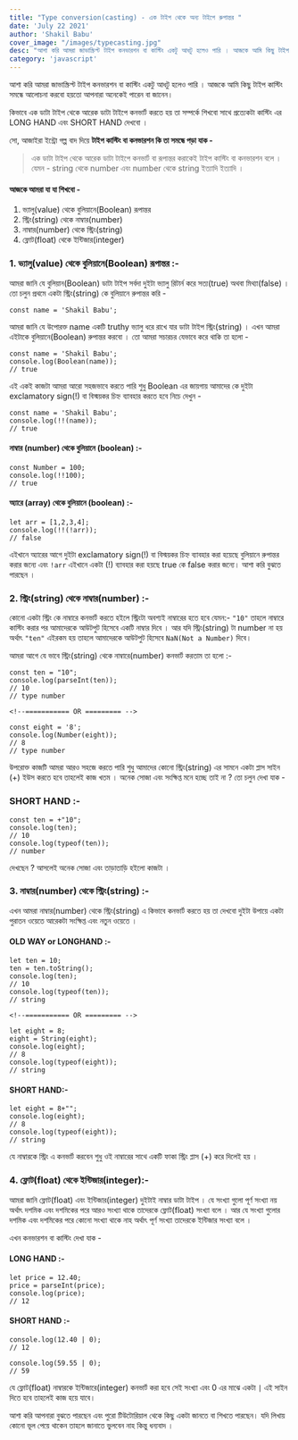 ```yaml
---
title: "Type conversion(casting) - এক টাইপ থেকে অন্য টাইপে রুপান্তর "
date: 'July 22 2021'
author: 'Shakil Babu'
cover_image: "/images/typecasting.jpg"
desc: "আশা করি আমরা জাভাস্ক্রিপ্ট টাইপ কনভারশন বা কাস্টিং একটু আধটু হলেও পারি । আজকে আমি কিছু টাইপ কাস্টিং সমন্ধে আলোচনা করবো হয়তো আপনারা অনেকেই পারেন বা জানেন। যেহেতু এইটা জাভাস্ক্রিপ্ট টিপ্স অ্যান্ড ট্রিক্সের টিউটোরিয়াল সেহেতু অবশই আমি সোজা ওয়ে টাই বেছে নিবো । "
category: 'javascript'
---
```


আশা করি আমরা জাভাস্ক্রিপ্ট টাইপ কনভারশন বা কাস্টিং একটু আধটু হলেও পারি । আজকে আমি কিছু টাইপ কাস্টিং সমন্ধে আলোচনা করবো হয়তো আপনারা অনেকেই পারেন বা জানেন।

কিভাবে এক ডাটা টাইপ থেকে আরেক ডাটা টাইপে কনভার্ট করতে হয় তা সম্পর্কে শিখবো সাথে প্রত্যেকটা কাস্টিং এর LONG HAND এবং SHORT HAND দেখবো । 

সো, আজাইরা ইন্ট্রো গল্প বাদ দিয়ে **টাইপ কাস্টিং বা কনভারশন কি তা সমন্ধে পড়া যাক -**

> এক ডাটা টাইপ থেকে আরেক ডাটা টাইপে কনভার্ট বা রূপান্তর করাকেই টাইপ কাস্টিং বা কনভারশন বলে । যেমন - string থেকে  number এবং number থেকে string ইত্যাদি ইত্যাদি ।

#### আজকে আমরা যা যা শিখবো - 

1. ভ্যালু(value) থেকে বুলিয়ানে(Boolean) রূপান্তর
2. স্ট্রিং(string) থেকে নাম্বার(number)
3. নাম্বার(number) থেকে স্ট্রিং(string)
4. ফ্লোট(float) থেকে ইন্টিজার(integer)



### 1. ভ্যালু(value) থেকে বুলিয়ানে(Boolean) রূপান্তর :-
আমরা জানি যে বুলিয়ান(Boolean) ডাটা টাইপ সর্বদা দুইটা ভ্যালু রিটার্ন করে সত্য(true) অথবা মিথ্যা(false) । তো চলুন প্রথমে একটা স্ট্রিং(string)  কে বুলিয়ানে রুপান্তর করি -

```
const name = 'Shakil Babu';
```
আমরা জানি যে উপোরক্ত name একটি truthy ভ্যালু ধরে রাখে যার ডাটা টাইপ স্ট্রিং(string) । এখন আমরা এইটাকে বুলিয়ানে(Boolean) রুপান্তর করবো । তো আমরা সচারচর যেভাবে করে থাকি তা হলো -

```
const name = 'Shakil Babu';
console.log(Boolean(name));
// true
```
এই একই কাজটা আমরা আরো সহজভাবে করতে পারি শুধু Boolean এর জায়গায় আমাদের কে দুইটা exclamatory sign(!)  বা বিস্ময়কর চিহ্ন ব্যাবহার করতে হবে নিচে দেখুন -

```
const name = 'Shakil Babu';
console.log(!!(name));
// true
```
#### নাম্বার (number) থেকে বুলিয়ানে (boolean) :-

```
const Number = 100;
console.log(!!100);
// true
```

#### অ্যারে (array) থেকে বুলিয়ানে (boolean) :-
```
let arr = [1,2,3,4];
console.log(!!(!arr));
// false
```
এইখানে অ্যারের আগে দুইটা exclamatory sign(!) বা বিস্ময়কর চিহ্ন ব্যাবহার করা হয়েছে বুলিয়ানে রুপান্তর করার জন্যে এবং ```!arr``` এইখানে একটা (!) ব্যাবহার করা হয়ছে true কে false করার জন্যে। 
আশা করি বুঝতে পারছেন ।

### 2. স্ট্রিং(string) থেকে নাম্বার(number) :-
কোনো একটা স্ট্রিং কে নাম্বারে কনভার্ট করতে হইলে স্ট্রিংটা অবশ্যই নাম্বারের হতে হবে যেমন:- ```"10"``` তাহলে নাম্বারে কাস্টিং করার পর আমাদেরকে আউটপুট হিসেবে একটি নাম্বার দিবে । আর যদি  স্ট্রিং(string) টা number না হয় অর্থাৎ ```"ten"``` এইরকম হয় তাহলে আমাদেরকে আউটপুট হিসেবে ```NaN(Not a Number)``` দিবে।

আমরা আগে যে ভাবে স্ট্রিং(string) থেকে নাম্বারে(number)  কনভার্ট করতাম তা হলো :-
```
const ten = "10";
console.log(parseInt(ten));
// 10
// type number

<!--=========== OR ========= -->

const eight = '8';
console.log(Number(eight)); 
// 8
// type number
```
উপরোক্ত কাজটি আমরা আরও সহজে করতে পারি শুধু আমাদের কোনো স্ট্রিং(string) এর সামনে একটা প্লাস সাইন (+) ইউস করতে হবে তাহলেই কাজ খতম । অনেক সোজা এবং সংক্ষিপ্ত মনে হচ্ছে তাই না ? তো চলুন দেখা যাক -
### SHORT HAND :-

```
const ten = +"10";
console.log(ten);
// 10
console.log(typeof(ten));
// number
```
দেখছেন ? আসলেই অনেক সোজা এবং তাড়াতাড়ি হইলো কাজটা ।


### 3. নাম্বার(number) থেকে স্ট্রিং(string) :-
এখন আমরা নাম্বার(number) থেকে স্ট্রিং(string) এ কিভাবে কনভার্ট করতে হয় তা দেখবো দুইটা উপায়ে একটা পুরাতন ওয়েতে আরেকটা সংক্ষিপ্ত এবং নতুন ওয়েতে ।

#### OLD WAY or LONGHAND :-
```
let ten = 10;
ten = ten.toString();
console.log(ten);
// 10
console.log(typeof(ten));
// string

<!--=========== OR ========= -->

let eight = 8;
eight = String(eight);
console.log(eight);
// 8
console.log(typeof(eight));
// string
```

#### SHORT HAND:-

```
let eight = 8+"";
console.log(eight);
// 8
console.log(typeof(eight));
// string
```
যে নাম্বারকে স্ট্রিং এ কনভার্ট করবেন শুধু ওই নাম্বারের সাথে একটি ফাকা স্ট্রিং প্লাস (+) করে দিলেই হয় ।

### 4. ফ্লোট(float) থেকে ইন্টিজার(integer):-
আমরা জানি ফ্লোট(float) এবং ইন্টিজার(integer) দুইটাই নাম্বার ডাটা টাইপ । যে সংখ্যা গুলো পূর্ণ সংখ্যা নয় অর্থাৎ দশমিক এবং দশমিকের পরে আরও সংখ্যা থাকে তাদেরকে ফ্লোট(float) সংখ্যা বলে । আর যে সংখ্যা গুলোর দশমিক এবং দশমিকের পরে কোনো সংখ্যা থাকে নাহ অর্থাৎ পূর্ণ সংখ্যা তাদেরকে ইন্টিজার সংখ্যা বলে ।

এখন কনভারশন বা কাস্টিং দেখা যাক -
#### LONG HAND :-
```
let price = 12.40;
price = parseInt(price);
console.log(price);
// 12
```
#### SHORT HAND :-
```
console.log(12.40 | 0);
// 12

console.log(59.55 | 0);
// 59
```
যে ফ্লোট(float) নাম্বারকে ইন্টিজারে(integer) কনভার্ট করা হবে সেই সংখ্যা এবং 0 এর মাঝে একটা ```|``` এই সাইন দিতে হবে তাহলেই কাজ হয়ে যাবে। 



আশা করি আপনারা বুঝতে পারছেন এবং পুরো টিউটোরিয়াল থেকে কিছু একটা জানতে বা শিখতে পারছেন। যদি লিখায় কোনো ভূল পেয়ে থাকেন তাহলে জানাতে ভুলবেন নাহ কিন্তু ধন্যবাদ ।

